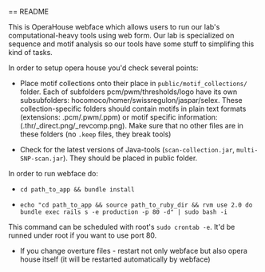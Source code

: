 == README

This is OperaHouse webface which allows users to run our lab's computational-heavy tools using web form. Our lab is specialized on sequence and motif analysis so our tools have some stuff to simplifing this kind of tasks.

In order to setup opera house you'd check several points:

* Place motif collections onto their place in `public/motif_collections/` folder.
Each of subfolders pcm/pwm/thresholds/logo have its own subsubfolders: hocomoco/homer/swissregulon/jaspar/selex. These collection-specific folders should contain motifs in plain text formats (extensions: .pcm/.pwm/.ppm) or motif specific information: (.thr/_direct.png/_revcomp.png). Make sure that no other files are in these folders (no `.keep` files, they break tools)

* Check for the latest versions of Java-tools (`scan-collection.jar`, `multi-SNP-scan.jar`). They should be placed in public folder.

In order to run webface do:

* `cd path_to_app && bundle install`

* `echo "cd path_to_app && source path_to_ruby_dir && rvm use 2.0 do bundle exec rails s -e production -p 80 -d" | sudo bash -i`

This command can be scheduled with root's `sudo crontab -e`. It'd be runned under root if you want to use port 80.

* If you change overture files - restart not only webface but also opera house itself (it will be restarted automatically by webface)
